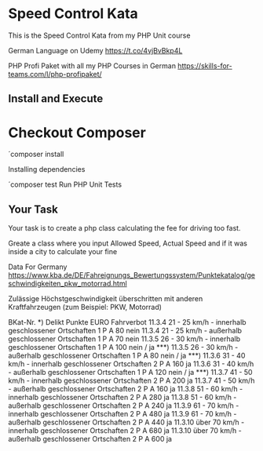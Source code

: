 # Speed Control Kata

This is the Speed Control Kata from my PHP Unit course

German Language on Udemy 
https://t.co/4vjBvBkp4L


PHP Profi Paket with all my PHP Courses in German 
https://skills-for-teams.com/l/php-profipaket/

## Install and Execute

# Checkout Composer

´composer install

Installing dependencies 

´composer test 
Run PHP Unit Tests 


## Your Task 
Your task is to create a php class calculating the fee for driving too fast. 


Greate a class where you input Allowed Speed, Actual Speed and if it was inside a city 
to calculate your fine 


Data For Germany 
https://www.kba.de/DE/Fahreignungs_Bewertungssystem/Punktekatalog/geschwindigkeiten_pkw_motorrad.html

Zulässige Höchstgeschwindigkeit überschritten mit anderen Kraftfahrzeugen
(zum Beispiel: PKW, Motorrad)	   	   	   	   


BKat-Nr. *)	Delikt	                                             Punkte EURO Fahrverbot
11.3.4	21 - 25 km/h  -  innerhalb geschlossener Ortschaften	1 P	A	80	nein
11.3.4	21 - 25 km/h  -  außerhalb geschlossener Ortschaften	1 P	A	70	nein
11.3.5	26 - 30 km/h   -  innerhalb geschlossener Ortschaften	1 P	A	100	nein / ja ***)
11.3.5	26 - 30 km/h   -  außerhalb geschlossener Ortschaften	1 P	A	80	nein / ja ***)
11.3.6	31 - 40 km/h   -  innerhalb geschlossener Ortschaften	2 P	A	160	ja
11.3.6	31 - 40 km/h   -  außerhalb geschlossener Ortschaften	1 P	A	120	nein / ja ***)
11.3.7	41 - 50 km/h   -  innerhalb geschlossener Ortschaften	2 P	A	200	ja
11.3.7	41 - 50 km/h   -  außerhalb geschlossener Ortschaften	2 P	A	160	ja
11.3.8	51 - 60 km/h   -  innerhalb geschlossener Ortschaften	2 P	A	280	ja
11.3.8	51 - 60 km/h   -  außerhalb geschlossener Ortschaften	2 P	A	240	ja
11.3.9	61 - 70 km/h   -  innerhalb geschlossener Ortschaften	2 P	A	480	ja
11.3.9	61 - 70 km/h   -  außerhalb geschlossener Ortschaften	2 P	A	440	ja
11.3.10	über 70 km/h   -  innerhalb geschlossener Ortschaften	2 P	A	680	ja
11.3.10	über 70 km/h   -  außerhalb geschlossener Ortschaften	2 P	A	600	ja

